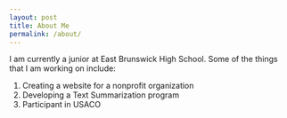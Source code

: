 ```yaml
---
layout: post
title: About Me
permalink: /about/
---
```


I am currently a junior at East Brunswick High School. Some of the things that I am working on include:

1. Creating a website for a nonprofit organization
2. Developing a Text Summarization program
3. Participant in USACO